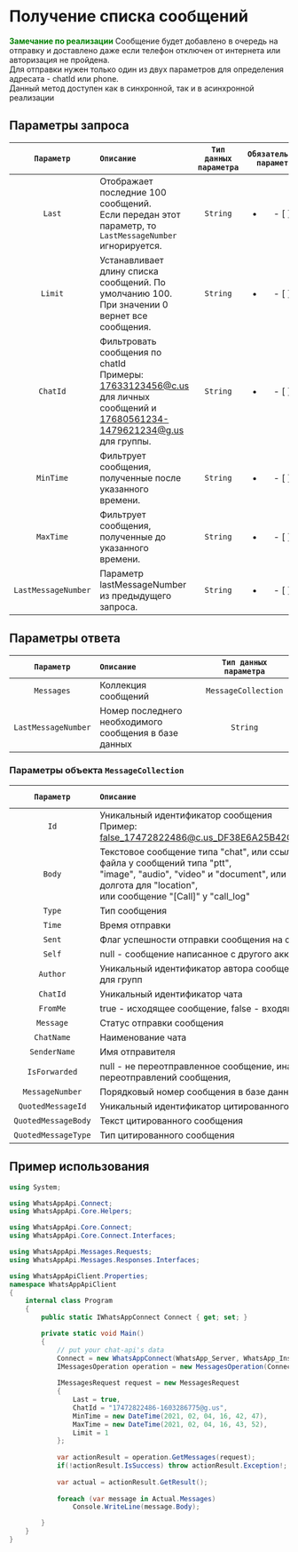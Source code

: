﻿# Получение списка сообщений
**<span style="color:green">Замечание по реализации</span>** Сообщение будет добавлено в очередь на отправку и доставлено даже если телефон отключен от интернета или авторизация не пройдена.<br>
Для отправки нужен только один из двух параметров для определения адресата - chatId или phone.<br/>
Данный метод доступен как в синхронной, так и в асинхронной реализации

## Параметры запроса
| `Параметр` | `Описание`                        | `Тип данных параметра` | `Обязательный параметр` |
|:----------:|:----------------------------------|:----------------------:|:-----------------------:|
|  `Last`  | Отображает последние 100 сообщений. <br/> Если передан этот параметр, то `LastMessageNumber` игнорируется. | `String` | <ul><li>- [ ] </li></ul> |
|  `Limit`  | Устанавливает длину списка сообщений. По умолчанию 100. <br/> При значении 0 вернет все сообщения. | `String` | <ul><li>- [ ] </li></ul> |
|  `ChatId`  | Фильтровать сообщения по chatId <br/> Примеры: <br/> 17633123456@c.us для личных сообщений и <br/> 17680561234-1479621234@g.us для группы. | `String` | <ul><li>- [ ] </li></ul> |
|  `MinTime`  | Фильтрует сообщения, полученные после указанного времени. | `String` | <ul><li>- [ ] </li></ul> |
|  `MaxTime`  | Фильтрует сообщения, полученные до указанного времени. | `String` | <ul><li>- [ ] </li></ul> |
|  `LastMessageNumber`  | Параметр lastMessageNumber из предыдущего запроса. | `String` | <ul><li>- [ ] </li></ul> |

## Параметры ответа
|  `Параметр`           | `Описание`                                            | `Тип данных параметра` | 
|:---------------------:|:------------------------------------------------------|:----------------------:|
|  `Messages`           | Коллекция сообщений                                   |   `MessageCollection`
|  `LastMessageNumber`  | Номер последнего необходимого сообщения в базе данных |        `String`

###  Параметры объекта `MessageCollection`
|  `Параметр`   | `Описание`                        | `Тип данных параметра` | 
|:-------------:|:----------------------------------|:----------------------:|
| `Id`          | Уникальный идентификатор сообщения<br/>Пример: false_17472822486@c.us_DF38E6A25B42CC8CCE57EC40F | `String` 
| `Body`        | Текстовое сообщение типа "chat", или ссылка, для скачки файла у сообщений типа "ptt", <br/> "image", "audio", "video" и "document", или широта и долгота для "location", <br/> или сообщение "[Call]" у "call_log" | `String` 
| `Type`        | Тип сообщения | `MessageType` 
| `Time`        | Время отправки | `DateTime`
| `Sent`        | Флаг успешности отправки сообщения на сервер | `Boolean`
| `Self`        | null - сообщение написанное с другого аккаунта | `Integer`
| `Author`      | Уникальный идентификатор автора сообщения, полезный для групп | `String` 
| `ChatId`      | Уникальный идентификатор чата | `String` 
| `FromMe`      | true - исходящее сообщение, false - входящее | `Boolean`
| `Message`     | Статус отправки сообщения | `String` 
| `ChatName`    | Наименование чата | `String` 
| `SenderName`  | Имя отправителя | `String`
| `IsForwarded` | null - не переотправленное сообщение, иначе количество переотправлений сообщения, | `Integer`
| `MessageNumber`| Порядковый номер сообщения в базе данных | `String`
| `QuotedMessageId` | Уникальный идентификатор цитированного сообщения | `String`
| `QuotedMessageBody` | Текст цитированного сообщения | `String`
| `QuotedMessageType` | Тип цитированного сообщения | `MessageType`

## Пример использования
```csharp
using System;

using WhatsAppApi.Connect;
using WhatsAppApi.Core.Helpers;

using WhatsAppApi.Core.Connect;
using WhatsAppApi.Core.Connect.Interfaces;

using WhatsAppApi.Messages.Requests;
using WhatsAppApi.Messages.Responses.Interfaces;

using WhatsAppApiClient.Properties;
namespace WhatsAppApiClient
{
    internal class Program
    {
        public static IWhatsAppConnect Connect { get; set; }

        private static void Main()
        {
            // put your chat-api's data
            Connect = new WhatsAppConnect(WhatsApp_Server, WhatsApp_Instance, WhatsApp_Token); 
            IMessagesOperation operation = new MessagesOperation(Сonnect);
            
            IMessagesRequest request = new MessagesRequest
            {
                Last = true,
                ChatId = "17472822486-1603286775@g.us",
                MinTime = new DateTime(2021, 02, 04, 16, 42, 47),
                MaxTime = new DateTime(2021, 02, 04, 16, 43, 52),
                Limit = 1
            };
            
            var actionResult = operation.GetMessages(request);
            if(!actionResult.IsSuccess) throw actionResult.Exception!;
            
            var actual = actionResult.GetResult();
            
            foreach (var message in Actual.Messages) 
                Console.WriteLine(message.Body);

        }
    }
}
```
